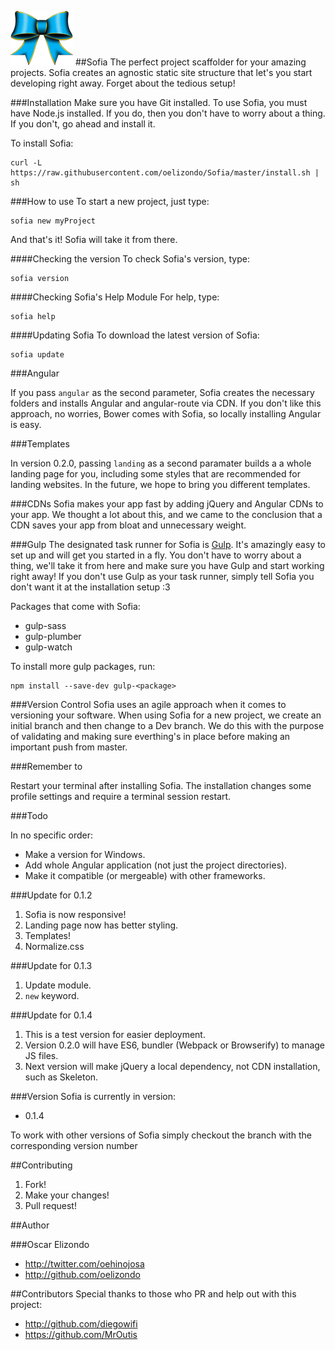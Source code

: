![Sofia](https://raw.githubusercontent.com/oelizondo/Sofia/master/Logo.png)
##Sofia
The perfect project scaffolder for your amazing projects. Sofia creates an agnostic static site structure that let's you start developing right away. Forget about the tedious setup!

###Installation
Make sure you have Git installed.
To use Sofia, you must have Node.js installed. If you do, then you don't have to worry about a thing. If you don't, go ahead and install it.

To install Sofia:
```console
curl -L https://raw.githubusercontent.com/oelizondo/Sofia/master/install.sh | sh
```

###How to use
To start a new project, just type:
```console
sofia new myProject
```
And that's it! Sofia will take it from there.

####Checking the version
To check Sofia's version, type:
```console
sofia version
```

####Checking Sofia's Help Module
For help, type:
```console
sofia help
```

####Updating Sofia
To download the latest version of Sofia:
```console
sofia update
```

###Angular

If you pass ```angular``` as the second parameter, Sofia creates the necessary folders and installs Angular and angular-route via CDN. If you don't like this approach, no worries, Bower comes with Sofia, so locally installing Angular is easy.

###Templates

In version 0.2.0, passing ```landing``` as a second paramater builds a a whole landing page for you, including some styles that are recommended for landing websites. In the future, we hope to bring you different templates.

###CDNs
Sofia makes your app fast by adding jQuery and Angular CDNs to your app. We thought a lot about this, and we came to the conclusion that a CDN saves your app from bloat and unnecessary weight.

###Gulp
The designated task runner for Sofia is [Gulp](http://gulpjs.com/). It's amazingly easy to set up and will get you started in a fly. You don't have to worry about a thing, we'll take it from here and make sure you have Gulp and start working right away!
If you don't use Gulp as your task runner, simply tell Sofia you don't want it at the installation setup :3

Packages that come with Sofia:

* gulp-sass
* gulp-plumber
* gulp-watch

To install more gulp packages, run:
```console
npm install --save-dev gulp-<package>
```

###Version Control
Sofia uses an agile approach when it comes to versioning your software. When using Sofia for a new project, we create an initial branch and then change to a Dev branch. We do this with the purpose of validating and making sure everthing's in place before making an important push from master.

###Remember to

Restart your terminal after installing Sofia. The installation changes
some profile settings and require a terminal session restart.

###Todo

In no specific order:

* Make a version for Windows.
* Add whole Angular application (not just the project directories).
* Make it compatible (or mergeable) with other frameworks.

###Update for 0.1.2

1. Sofia is now responsive!
2. Landing page now has better styling.
3. Templates!
4. Normalize.css

###Update for 0.1.3

1. Update module.
2. ```new``` keyword.

###Update for 0.1.4
1. This is a test version for easier deployment.
2. Version 0.2.0 will have ES6, bundler (Webpack or Browserify) to manage JS files.
3. Next version will make jQuery a local dependency, not CDN installation, such as Skeleton.

###Version
Sofia is currently in version:

* 0.1.4

To work with other versions of Sofia simply checkout the branch with the corresponding version number

##Contributing
1. Fork!
2. Make your changes!
3. Pull request!

##Author

###Oscar Elizondo
* http://twitter.com/oehinojosa
* http://github.com/oelizondo

##Contributors
Special thanks to those who PR and help out with this project:

* http://github.com/diegowifi
* https://github.com/MrOutis
